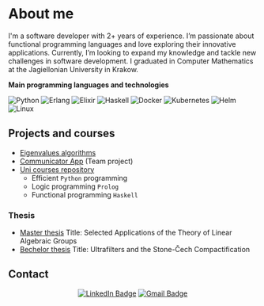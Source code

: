 # About me

I'm a software developer with 2+ years of experience. I’m passionate about functional programming languages and love exploring their innovative applications. Currently, I’m looking to expand my knowledge and tackle new challenges in software development. I graduated in Computer Mathematics at the Jagiellonian University in Krakow.

**Main programming languages and technologies**

![Python](https://img.shields.io/badge/-Python-000?&logo=Python)
![Erlang](https://img.shields.io/badge/-Erlang-000?&logo=Erlang)
![Elixir](https://img.shields.io/badge/-Elixir-000?&logo=Elixir)
![Haskell](https://img.shields.io/badge/-Haskell-000?&logo=Haskell)
![Docker](https://img.shields.io/badge/-Docker-000?&logo=Docker)
![Kubernetes](https://img.shields.io/badge/-Kubernetes-000?&logo=Kubernetes)
![Helm](https://img.shields.io/badge/-Helm-000?&logo=Helm)
![Linux](https://img.shields.io/badge/-Linux-000?&logo=Linux)


## Projects and courses
- [Eigenvalues algorithms](https://github.com/JustynaPorzycka/eigenvalue-algorithms)
- [Communicator App](https://github.com/ZbiStr/communicator) (Team project)
- [Uni courses repository](https://github.com/JustynaPorzycka/uni-courses)
	- Efficient `Python` programming
	- Logic programming `Prolog`
	- Functional programming `Haskell`

### Thesis
- [Master thesis](https://github.com/JustynaPorzycka/master-thesis) Title: Selected Applications of the Theory of Linear Algebraic Groups
- [Bechelor thesis](https://github.com/JustynaPorzycka/bachelor-thesis) Title: Ultrafilters and the Stone-Čech Compactification

## Contact

<div align="center">

  [![LinkedIn Badge](https://img.shields.io/badge/-JustynaPorzycka-blue?style=flat-square&logo=Linkedin&logoColor=white&link=https://www.linkedin.com/in/justyna-porzycka-04b2a81a9?lipi=urn%3Ali%3Apage%3Ad_flagship3_profile_view_base_contact_details%3B16DpVt%2BrSuCcAemSJOoE%2BA%3D%3D)](https://www.linkedin.com/in/justyna-porzycka-04b2a81a9?lipi=urn%3Ali%3Apage%3Ad_flagship3_profile_view_base_contact_details%3B16DpVt%2BrSuCcAemSJOoE%2BA%3D%3D)
  [![Gmail Badge](https://img.shields.io/badge/-jus.porzycka@gmail.com-c14438?style=flat-square&logo=Gmail&logoColor=white&link=mailto:jus.porzycka@gmail.com)](mailto:jus.porzycka@gmail.com)

</div>
<br>

